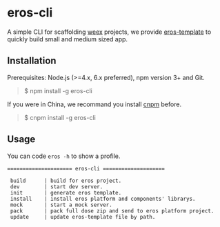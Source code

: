 # eros-cli
A simple CLI for scaffolding [weex](http://weex.apache.org/cn/) projects, we provide [eros-template](https://github.com/bmfe/eros-template) to quickly build small and medium sized app.

## Installation
Prerequisites: Node.js (>=4.x, 6.x preferred), npm version 3+ and Git.
> $ npm install -g eros-cli

If you were in China, we recommand you install [cnpm](https://npm.taobao.org/) before.
> $ cnpm install -g eros-cli

## Usage
You can code `eros -h` to show a profile.
```
===================== eros-cli ====================

 build      | build for eros project.
 dev        | start dev server.
 init       | generate eros template.
 install    | install eros platform and components' librarys.
 mock       | start a mock server.
 pack       | pack full dose zip and send to eros platform project.
 update     | update eros-template file by path.
```

